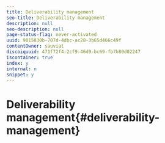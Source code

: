 ```yaml
---
title: Deliverability management
seo-title: Deliverability management
description: null
seo-description: null
page-status-flag: never-activated
uuid: 9015830b-707d-4dbc-ac28-3b65d466c49f
contentOwner: sauviat
discoiquuid: 471f72f4-2cf9-46d9-bc69-fb7b80d02247
iscontainer: true
index: y
internal: n
snippet: y
---
```


# Deliverability management{#deliverability-management}

